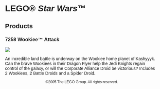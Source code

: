 <div style="font-family: Helvetica, sans-serif;">
<h1>LEGO® <i>Star Wars</i>™</h1>
<h2>Products</h2>
<h3 style="font-weight: bold;">
<span class="product_number">7258</span>
<span class="title">Wookiee™ Attack</span>
</h3>
<img src="https://www.lego.com/cdn/product-assets/product.img.pri/7258_prod.jpg" type="image/jpeg">
<p class="description">An incredible land battle is underway on the Wookiee home planet of Kashyyyk. Can the brave Wookiees in their Dragon Flyer help the Jedi Knights regain control of the galaxy, or will the Corporate Alliance Droid be victorious? Includes 2 Wookiees, 2 Battle Droids and a Spider Droid.</p>
<p class="footer" style="font-size: 12px; text-align: center;">©2005 The LEGO Group. All rights reserved.</p>
</div>
